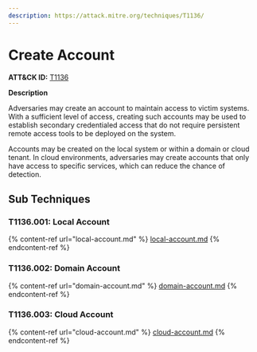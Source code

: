 ```yaml
---
description: https://attack.mitre.org/techniques/T1136/
---
```


# Create Account

**ATT\&CK ID:** [T1136](https://attack.mitre.org/techniques/T1136/)

**Description**

Adversaries may create an account to maintain access to victim systems. With a sufficient level of access, creating such accounts may be used to establish secondary credentialed access that do not require persistent remote access tools to be deployed on the system.

Accounts may be created on the local system or within a domain or cloud tenant. In cloud environments, adversaries may create accounts that only have access to specific services, which can reduce the chance of detection.

## **Sub Techniques**

### **T1136.001: Local Account**

{% content-ref url="local-account.md" %}
[local-account.md](local-account.md)
{% endcontent-ref %}

### **T1136.002: Domain Account**

{% content-ref url="domain-account.md" %}
[domain-account.md](domain-account.md)
{% endcontent-ref %}

### **T1136.003: Cloud Account**

{% content-ref url="cloud-account.md" %}
[cloud-account.md](cloud-account.md)
{% endcontent-ref %}

